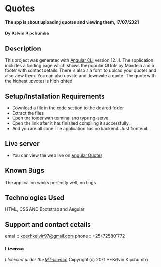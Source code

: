 # Quotes
#### The app is about uploading quotes and viewing them, 17/07/2021
#### **By Kelvin Kipchumba**
## Description
This project was generated with [Angular CLI](https://github.com/angular/angular-cli) version 12.1.1.
The application includes a  landing page which shows the popular QUote by Mandela and a footer with contact details. 
There is also a a form to upload your quotes and also view them. 
You can also upvote and downvote a quote.
The quote with the highest upvotes is highlighted.
## Setup/Installation Requirements
* Download a file in the code section to the desired folder
* Extract the files
* Open the folder with terminal and type ng-serve.
* Open the link after it has finished compiling it successfully.
* And you are all done
The application has no backend. Just frontend.
## Live server
* You can view the web live on [Angular Quotes](https://k-koech.github.io/Angular-Quotes/angular-quote/)
## Known Bugs
The application works perfectly well, no bugs.
## Technologies Used
HTML, CSS AND Bootstrap and Angular
## Support and contact details
email :: koechkelvin97@gmail.com
phone :: +254725801772
### License
*LIcenced under the [MT-licence](https://github.com/k-koech/Angular-Quotes/blob/master/LICENSE.md)*
Copyright (c) 2021 **Kelvin Kipchumba

